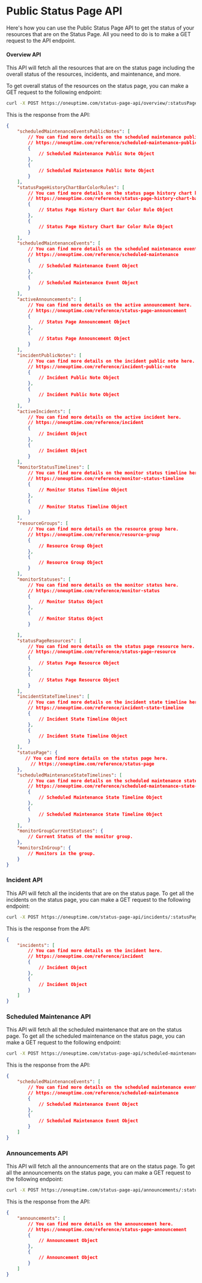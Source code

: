 # Public Status Page API

Here's how you can use the Public Status Page API to get the status of your resources that are on the Status Page. All you need to do is to make a GET request to the API endpoint.

#### Overview API

This API will fetch all the resources that are on the status page including the overall status of the resources, incidents, and maintenance, and more.

To get overall status of the resources on the status page, you can make a GET request to the following endpoint:

```bash
curl -X POST https://oneuptime.com/status-page-api/overview/:statusPageId
```

This is the response from the API: 

```json
{
    "scheduledMaintenanceEventsPublicNotes": [
        // You can find more details on the scheduled maintenance public note here.
        // https://oneuptime.com/reference/scheduled-maintenance-public-note
        {
            // Scheduled Maintenance Public Note Object
        }, 
        {
            // Scheduled Maintenance Public Note Object
        }
    ],
    "statusPageHistoryChartBarColorRules": [
        // You can find more details on the status page history chart bar color rule here.
        // https://oneuptime.com/reference/status-page-history-chart-bar-color-rule
        {
            // Status Page History Chart Bar Color Rule Object
        },
        {
            // Status Page History Chart Bar Color Rule Object
        }
    ],
    "scheduledMaintenanceEvents": [
        // You can find more details on the scheduled maintenance event here.
        // https://oneuptime.com/reference/scheduled-maintenance
        {
            // Scheduled Maintenance Event Object
        },
        {
            // Scheduled Maintenance Event Object
        }
    ],
    "activeAnnouncements": [
        // You can find more details on the active announcement here.
        // https://oneuptime.com/reference/status-page-announcement
        {
            // Status Page Announcement Object
        },
        {
            // Status Page Announcement Object
        }
    ],
    "incidentPublicNotes": [
        // You can find more details on the incident public note here.
        // https://oneuptime.com/reference/incident-public-note
        {
            // Incident Public Note Object
        },
        {
            // Incident Public Note Object
        }
    ],
    "activeIncidents": [
        // You can find more details on the active incident here.
        // https://oneuptime.com/reference/incident
        {
            // Incident Object
        },
        {
            // Incident Object
        }
    ],
    "monitorStatusTimelines": [
        // You can find more details on the monitor status timeline here.
        // https://oneuptime.com/reference/monitor-status-timeline
        {
            // Monitor Status Timeline Object
        },
        {
            // Monitor Status Timeline Object
        }
    ],
    "resourceGroups": [
        // You can find more details on the resource group here.
        // https://oneuptime.com/reference/resource-group
        {
            // Resource Group Object
        },
        {
            // Resource Group Object
        }
    ],
    "monitorStatuses": [
        // You can find more details on the monitor status here.
        // https://oneuptime.com/reference/monitor-status
        {
            // Monitor Status Object
        },
        {
            // Monitor Status Object
        }

    ],
    "statusPageResources": [
        // You can find more details on the status page resource here.
        // https://oneuptime.com/reference/status-page-resource
        {
            // Status Page Resource Object
        },
        {
            // Status Page Resource Object
        }
    ],
    "incidentStateTimelines": [
        // You can find more details on the incident state timeline here.
        // https://oneuptime.com/reference/incident-state-timeline
        {
            // Incident State Timeline Object
        },
        {
            // Incident State Timeline Object
        }
    ],
    "statusPage": {
       // You can find more details on the status page here.
         // https://oneuptime.com/reference/status-page
    },
    "scheduledMaintenanceStateTimelines": [
        // You can find more details on the scheduled maintenance state timeline here.
        // https://oneuptime.com/reference/scheduled-maintenance-state-timeline
        {
            // Scheduled Maintenance State Timeline Object
        },
        {
            // Scheduled Maintenance State Timeline Object
        }
    ],
    "monitorGroupCurrentStatuses": {
        // Current Status of the monitor group. 
    },
    "monitorsInGroup": {
        // Monitors in the group.
    }
}
```

### Incident API

This API will fetch all the incidents that are on the status page. To get all the incidents on the status page, you can make a GET request to the following endpoint:

```bash
curl -X POST https://oneuptime.com/status-page-api/incidents/:statusPageId
```

This is the response from the API: 

```json
{
    "incidents": [
        // You can find more details on the incident here.
        // https://oneuptime.com/reference/incident
        {
            // Incident Object
        },
        {
            // Incident Object
        }
    ]
}
```


### Scheduled Maintenance API

This API will fetch all the scheduled maintenance that are on the status page. To get all the scheduled maintenance on the status page, you can make a GET request to the following endpoint:

```bash
curl -X POST https://oneuptime.com/status-page-api/scheduled-maintenance/:statusPageId
```

This is the response from the API: 

```json
{
    "scheduledMaintenanceEvents": [
        // You can find more details on the scheduled maintenance event here.
        // https://oneuptime.com/reference/scheduled-maintenance
        {
            // Scheduled Maintenance Event Object
        },
        {
            // Scheduled Maintenance Event Object
        }
    ]
}
```

### Announcements API

This API will fetch all the announcements that are on the status page. To get all the announcements on the status page, you can make a GET request to the following endpoint:

```bash
curl -X POST https://oneuptime.com/status-page-api/announcements/:statusPageId
```

This is the response from the API: 

```json
{
    "announcements": [
        // You can find more details on the announcement here.
        // https://oneuptime.com/reference/status-page-announcement
        {
            // Announcement Object
        },
        {
            // Announcement Object
        }
    ]
}
```

